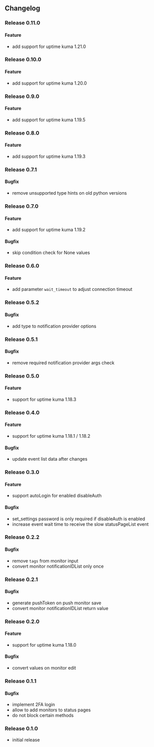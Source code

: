 ## Changelog

### Release 0.11.0

#### Feature
- add support for uptime kuma 1.21.0

### Release 0.10.0

#### Feature
- add support for uptime kuma 1.20.0

### Release 0.9.0

#### Feature
- add support for uptime kuma 1.19.5

### Release 0.8.0

#### Feature
- add support for uptime kuma 1.19.3

### Release 0.7.1

#### Bugfix
- remove unsupported type hints on old python versions

### Release 0.7.0

#### Feature
- add support for uptime kuma 1.19.2

#### Bugfix
- skip condition check for None values

### Release 0.6.0

#### Feature
- add parameter `wait_timeout` to adjust connection timeout

### Release 0.5.2

#### Bugfix
- add type to notification provider options

### Release 0.5.1

#### Bugfix
- remove required notification provider args check

### Release 0.5.0

#### Feature
- support for uptime kuma 1.18.3

### Release 0.4.0

#### Feature
- support for uptime kuma 1.18.1 / 1.18.2

#### Bugfix
- update event list data after changes

### Release 0.3.0

#### Feature
- support autoLogin for enabled disableAuth

#### Bugfix
- set_settings password is only required if disableAuth is enabled
- increase event wait time to receive the slow statusPageList event

### Release 0.2.2

#### Bugfix
- remove `tags` from monitor input
- convert monitor notificationIDList only once

### Release 0.2.1

#### Bugfix
- generate pushToken on push monitor save
- convert monitor notificationIDList return value

### Release 0.2.0

#### Feature
- support for uptime kuma 1.18.0

#### Bugfix
- convert values on monitor edit

### Release 0.1.1

#### Bugfix
- implement 2FA login
- allow to add monitors to status pages
- do not block certain methods

### Release 0.1.0

- initial release
